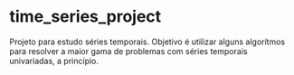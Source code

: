 # time_series_project
Projeto para estudo séries temporais. Objetivo é utilizar alguns algorítmos para resolver a maior gama de problemas com séries temporais univariadas, a princípio.
